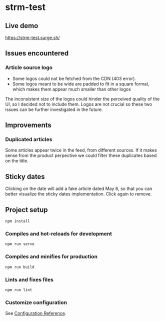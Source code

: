 # strm-test

## Live demo

https://strm-test.surge.sh/

## Issues encountered

### Article source logo  
* Some logos could not be fetched from the CDN (403 error).  
* Some logos meant to be wide are padded to fit in a square format, which makes them appear much smaller than other logos

The inconsistent size of the logos could hinder the perceived quality of the UI, so I decided not to include them. Logos are not crucial so these two issues can be further investigated in the future.

## Improvements

### Duplicated articles
Some articles appear twice in the feed, from different sources. If it makes sense from the product perpective we could filter these duplicates based on the title. 

## Sticky dates

Clicking on the date will add a fake article dated May 6, so that you can better visualize the sticky dates implementation. Click again to remove.

## Project setup
```
npm install
```

### Compiles and hot-reloads for development
```
npm run serve
```

### Compiles and minifies for production
```
npm run build
```

### Lints and fixes files
```
npm run lint
```

### Customize configuration
See [Configuration Reference](https://cli.vuejs.org/config/).
